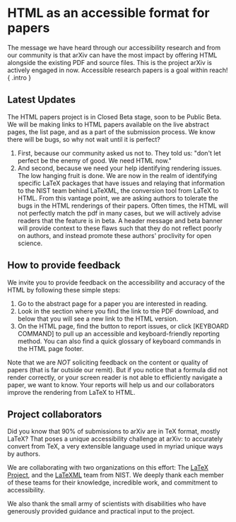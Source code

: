 # HTML as an accessible format for papers

The message we have heard through our accessibility research and from our community is that arXiv can have the most impact by offering HTML alongside the existing PDF and source files. This is the project arXiv is actively engaged in now. Accessible research papers is a goal within reach!
{ .intro }

## Latest Updates
The HTML papers project is in Closed Beta stage, soon to be Public Beta. We will be making links to HTML papers available on the live abstract pages, the list page, and as a part of the submission process. We know there will be bugs, so why not wait until it is perfect?
1. First, because our community asked us not to. They told us: "don't let perfect be the enemy of good. We need HTML now."
2. And second, because we need your help identifying rendering issues. The low hanging fruit is done. We are now in the realm of identifying specific LaTeX packages that have issues and relaying that information to the NIST team behind LaTeXML, the conversion tool from LaTeX to HTML.
From this vantage point, we are asking authors to tolerate the bugs in the HTML renderings of their papers. Often times, the HTML will not perfectly match the pdf in many cases, but we will actively advise readers that the feature is in beta. A header message and beta banner will provide context to these flaws such that they do not reflect poorly on authors, and instead promote these authors' proclivity for open science.

## How to provide feedback
We invite you to provide feedback on the accessibility and accuracy of the HTML by following these simple steps:
1. Go to the abstract page for a paper you are interested in reading.
2. Look in the section where you find the link to the PDF download, and below that you will see a new link to the HTML version.
3. On the HTML page, find the button to report issues, or click [KEYBOARD COMMAND] to pull up an accessible and keyboard-friendly reporting method. You can also find a quick glossary of keyboard commands in the HTML page footer.

Note that we are *NOT* soliciting feedback on the content or quality of papers (that is far outside our remit). But if you notice that a formula did not render correctly, or your screen reader is not able to efficiently navigate a paper, we want to know. Your reports will help us and our collaborators improve the rendering from LaTeX to HTML.

## Project collaborators
Did you know that 90% of submissions to arXiv are in TeX format, mostly LaTeX? That poses a unique accessibility challenge at arXiv: to accurately convert from TeX, a very extensible language used in myriad unique ways by authors.

We are collaborating with two organizations on this effort: The [LaTeX Project](https://www.latex-project.org/), and the [LaTeXML](https://math.nist.gov/~BMiller/LaTeXML/) team from NIST. We deeply thank each member of these teams for their knowledge, incredible work, and commitment to accessibility.

We also thank the small army of scientists with disabilities who have generously provided guidance and practical input to the project. 
